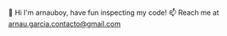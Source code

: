 

<!---
arnauboy/arnauboy is a ✨ special ✨ repository because its `README.md` (this file) appears on your GitHub profile.
You can click the Preview link to take a look at your changes.
--->

👋 Hi I'm arnauboy, have fun inspecting my code!
📫 Reach me at arnau.garcia.contacto@gmail.com

